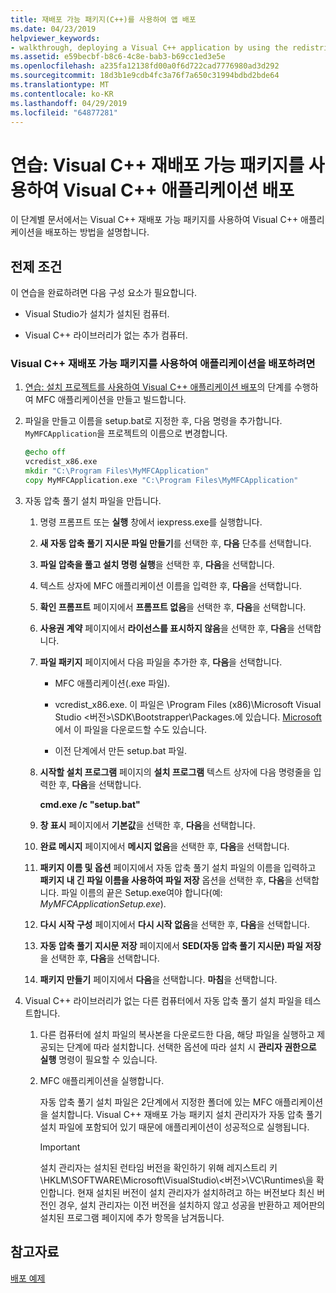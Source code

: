 ```yaml
---
title: 재배포 가능 패키지(C++)를 사용하여 앱 배포
ms.date: 04/23/2019
helpviewer_keywords:
- walkthrough, deploying a Visual C++ application by using the redistributable package
ms.assetid: e59becbf-b8c6-4c8e-bab3-b69cc1ed3e5e
ms.openlocfilehash: a235fa12138fd00a0f6d722cad7776980ad3d292
ms.sourcegitcommit: 18d3b1e9cdb4fc3a76f7a650c31994bdbd2bde64
ms.translationtype: MT
ms.contentlocale: ko-KR
ms.lasthandoff: 04/29/2019
ms.locfileid: "64877281"
---
```

# <a name="walkthrough-deploying-a-visual-c-application-by-using-the-visual-c-redistributable-package"></a>연습: Visual C++ 재배포 가능 패키지를 사용하여 Visual C++ 애플리케이션 배포

이 단계별 문서에서는 Visual C++ 재배포 가능 패키지를 사용하여 Visual C++ 애플리케이션을 배포하는 방법을 설명합니다.

## <a name="prerequisites"></a>전제 조건

이 연습을 완료하려면 다음 구성 요소가 필요합니다.

- Visual Studio가 설치가 설치된 컴퓨터.

- Visual C++ 라이브러리가 없는 추가 컴퓨터.

### <a name="to-use-the-visual-c-redistributable-package-to-deploy-an-application"></a>Visual C++ 재배포 가능 패키지를 사용하여 애플리케이션을 배포하려면

1.  [연습: 설치 프로젝트를 사용하여 Visual C++ 애플리케이션 배포](walkthrough-deploying-a-visual-cpp-application-by-using-a-setup-project.md)의 단계를 수행하여 MFC 애플리케이션을 만들고 빌드합니다.

1. 파일을 만들고 이름을 setup.bat로 지정한 후, 다음 명령을 추가합니다. `MyMFCApplication`을 프로젝트의 이름으로 변경합니다.

    ```cmd
    @echo off
    vcredist_x86.exe
    mkdir "C:\Program Files\MyMFCApplication"
    copy MyMFCApplication.exe "C:\Program Files\MyMFCApplication"
    ```

1. 자동 압축 풀기 설치 파일을 만듭니다.

   1. 명령 프롬프트 또는 **실행** 창에서 iexpress.exe를 실행합니다.

   1. **새 자동 압축 풀기 지시문 파일 만들기**를 선택한 후, **다음** 단추를 선택합니다.

   1. **파일 압축을 풀고 설치 명령 실행**을 선택한 후, **다음**을 선택합니다.

   1. 텍스트 상자에 MFC 애플리케이션 이름을 입력한 후, **다음**을 선택합니다.

   1. **확인 프롬프트** 페이지에서 **프롬프트 없음**을 선택한 후, **다음**을 선택합니다.

   1. **사용권 계약** 페이지에서 **라이선스를 표시하지 않음**을 선택한 후, **다음**을 선택합니다.

   1. **파일 패키지** 페이지에서 다음 파일을 추가한 후, **다음**을 선택합니다.

      - MFC 애플리케이션(.exe 파일).

      - vcredist_x86.exe. 이 파일은 \Program Files (x86)\Microsoft Visual Studio \<버전>\SDK\Bootstrapper\Packages\.에 있습니다. [Microsoft](https://www.microsoft.com/download/confirmation.aspx?id=5555)에서 이 파일을 다운로드할 수도 있습니다.

      - 이전 단계에서 만든 setup.bat 파일.

   1. **시작할 설치 프로그램** 페이지의 **설치 프로그램** 텍스트 상자에 다음 명령줄을 입력한 후, **다음**을 선택합니다.

      **cmd.exe /c "setup.bat"**

   1. **창 표시** 페이지에서 **기본값**을 선택한 후, **다음**을 선택합니다.

   1. **완료 메시지** 페이지에서 **메시지 없음**을 선택한 후, **다음**을 선택합니다.

   1. **패키지 이름 및 옵션** 페이지에서 자동 압축 풀기 설치 파일의 이름을 입력하고 **패키지 내 긴 파일 이름을 사용하여 파일 저장** 옵션을 선택한 후, **다음**을 선택합니다. 파일 이름의 끝은 Setup.exe여야 합니다(예: *MyMFCApplicationSetup.exe*).

   1. **다시 시작 구성** 페이지에서 **다시 시작 없음**을 선택한 후, **다음**을 선택합니다.

   1. **자동 압축 풀기 지시문 저장** 페이지에서 **SED(자동 압축 풀기 지시문) 파일 저장**을 선택한 후, **다음**을 선택합니다.

   1. **패키지 만들기** 페이지에서 **다음**을 선택합니다. **마침**을 선택합니다.

1. Visual C++ 라이브러리가 없는 다른 컴퓨터에서 자동 압축 풀기 설치 파일을 테스트합니다.

   1. 다른 컴퓨터에 설치 파일의 복사본을 다운로드한 다음, 해당 파일을 실행하고 제공되는 단계에 따라 설치합니다. 선택한 옵션에 따라 설치 시 **관리자 권한으로 실행** 명령이 필요할 수 있습니다.

   1. MFC 애플리케이션을 실행합니다.

      자동 압축 풀기 설치 파일은 2단계에서 지정한 폴더에 있는 MFC 애플리케이션을 설치합니다. Visual C++ 재배포 가능 패키지 설치 관리자가 자동 압축 풀기 설치 파일에 포함되어 있기 때문에 애플리케이션이 성공적으로 실행됩니다.

      > [!IMPORTANT]
      > 설치 관리자는 설치된 런타임 버전을 확인하기 위해 레지스트리 키 \HKLM\SOFTWARE\Microsoft\VisualStudio\\\<버전>\VC\Runtimes\\<platform>을 확인합니다. 현재 설치된 버전이 설치 관리자가 설치하려고 하는 버전보다 최신 버전인 경우, 설치 관리자는 이전 버전을 설치하지 않고 성공을 반환하고 제어판의 설치된 프로그램 페이지에 추가 항목을 남겨둡니다.

## <a name="see-also"></a>참고자료

[배포 예제](deployment-examples.md)<br/>
